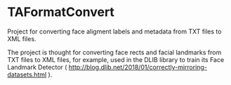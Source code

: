 # TAFormatConvert
Project for converting face aligment labels and metadata from TXT files to XML files. 

The project is thought for converting face rects and facial landmarks from TXT files to XML files, for example, used in the DLIB library to train its Face Landmark Detector ( http://blog.dlib.net/2018/01/correctly-mirroring-datasets.html ).

